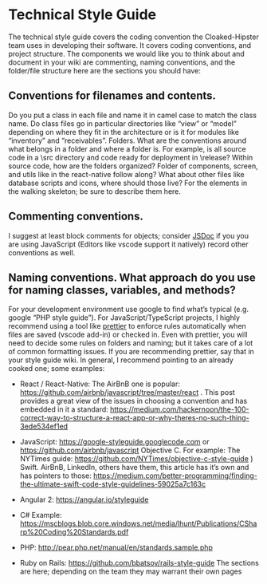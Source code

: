 Technical Style Guide
=====================

The technical style guide covers the coding convention the Cloaked-Hipster team uses in developing their software. It covers coding conventions, and project structure. The components we would like you to think about and document in your wiki are commenting, naming conventions, and the folder/file structure  here are the sections you should have:

## Conventions for filenames and contents.  

Do you put a class in each file and name it in camel case to match the class name.   Do class files go in particular directories like “view” or “model” depending on where they fit in the architecture or is it for modules like “inventory” and “receivables”.
Folders.  What are the conventions around what belongs in a folder and where a folder is.  For example, is all source code in a \src directory and code ready for deployment in \release?  Within source code, how are the folders organized?  Folder of components, screen, and utils like in the react-native follow along? What about other files like database scripts and icons, where should those live?   For the elements in the walking skeleton; be sure to describe them here.

## Commenting conventions.   

I suggest at least block comments for objects;   consider [JSDoc](https://jsdoc.app/) if you you are using JavaScript (Editors like vscode support it natively) record other conventions as well.

## Naming conventions.  What approach do you use for naming classes, variables, and methods?
For your development environment use google to find what’s typical (e.g. google “PHP style guide”).  For JavaScript/TypeScript projects, I highly recommend using a tool like [prettier](https://prettier.io) to enforce rules automatically when files are saved (vscode add-in) or checked in. Even with prettier, you will need to decide some rules on folders and naming; but it takes care of a lot of common formatting issues.   If you are recommending prettier, say that in your style guide wiki.  In general,  I recommend pointing to an already cooked one; some examples:

- React / React-Native:  The AirBnB one is popular: https://github.com/airbnb/javascript/tree/master/react .  This post provides a great view of the issues in choosing a convention and has embedded in it a standard: https://medium.com/hackernoon/the-100-correct-way-to-structure-a-react-app-or-why-theres-no-such-thing-3ede534ef1ed 

- JavaScript: https://google-styleguide.googlecode.com or https://github.com/airbnb/javascript
Objective C. For example: The NYTimes guide: https://github.com/NYTimes/objective-c-style-guide )
Swift.  AirBnB, LinkedIn, others have them, this article has it’s own and has pointers to those: https://medium.com/better-programming/finding-the-ultimate-swift-code-style-guidelines-59025a7c163c 

- Angular 2: https://angular.io/styleguide

- C# Example: https://mscblogs.blob.core.windows.net/media/lhunt/Publications/CSharp%20Coding%20Standards.pdf 

- PHP: http://pear.php.net/manual/en/standards.sample.php 
- Ruby on Rails: https://github.com/bbatsov/rails-style-guide 
The sections are here; depending on the team they may warrant their own pages
